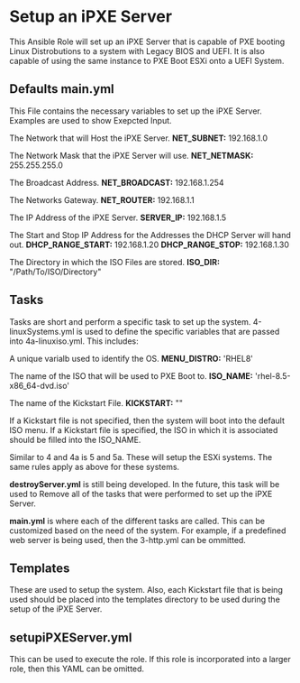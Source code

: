 # Setup an iPXE Server

This Ansible Role will set up an iPXE Server that is capable of PXE booting Linux Distrobutions to a system with Legacy BIOS and UEFI. It is also capable of using the same instance to PXE Boot ESXi onto a UEFI System.

## Defaults main.yml
This File contains the necessary variables to set up the iPXE Server. Examples are used to show Exepcted Input.

The Network that will Host the iPXE Server.
**NET_SUBNET:** 192.168.1.0

The Network Mask that the iPXE Server will use.
**NET_NETMASK:** 255.255.255.0

The Broadcast Address.
**NET_BROADCAST:** 192.168.1.254

The Networks Gateway.
**NET_ROUTER:** 192.168.1.1

The IP Address of the iPXE Server.
**SERVER_IP:** 192.168.1.5

The Start and Stop IP Address for the Addresses the DHCP Server will hand out.
**DHCP_RANGE_START:** 192.168.1.20
**DHCP_RANGE_STOP:** 192.168.1.30

The Directory in which the ISO Files are stored.
**ISO_DIR:** "/Path/To/ISO/Directory"

## Tasks
Tasks are short and perform a specific task to set up the system. 
4-linuxSystems.yml is used to define the specific variables that are passed into 4a-linuxiso.yml. This includes:

A unique varialb used to identify the OS.
**MENU_DISTRO:** 'RHEL8'

The name of the ISO that will be used to PXE Boot to.
**ISO_NAME:** 'rhel-8.5-x86_64-dvd.iso'

The name of the Kickstart File.
**KICKSTART:** ""

If a Kickstart file is not specified, then the system will boot into the default ISO menu. If a Kickstart file is specified, the ISO in which it is associated should be filled into the ISO_NAME.

Similar to 4 and 4a is 5 and 5a. These will setup the ESXi systems. The same rules apply as above for these systems.

**destroyServer.yml** is still being developed. In the future, this task will be used to Remove all of the tasks that were performed to set up the iPXE Server.

**main.yml** is where each of the different tasks are called. This can be customized based on the need of the system. For example, if a predefined web server is being used, then the 3-http.yml can be ommitted.

## Templates
These are used to setup the system. Also, each Kickstart file that is being used should be placed into the templates directory to be used during the setup of the iPXE Server.

## setupiPXEServer.yml
This can be used to execute the role. If this role is incorporated into a larger role, then this YAML can be omitted.
